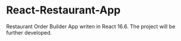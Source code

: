 # React-Restaurant-App
Restaurant Order Builder App writen in React 16.6. The project will be further developed.
